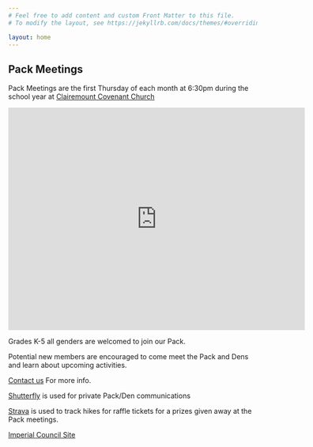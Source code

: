 ```yaml
---
# Feel free to add content and custom Front Matter to this file.
# To modify the layout, see https://jekyllrb.com/docs/themes/#overriding-theme-defaults

layout: home
---
```

## Pack Meetings

Pack Meetings are the first Thursday of each month at 6:30pm during the school year at <a rel="noreferrer noopener" href="https://www.clairemontcov.org/" target="_blank">Clairemount Covenant Church</a>

<!-- wp:html -->
<p>
<iframe src="https://www.google.com/maps/embed?pb=!1m14!1m8!1m3!1d6706.647713896549!2d-117.18364000000001!3d32.81018300000001!3m2!1i1024!2i768!4f13.1!3m3!1m2!1s0x80dc000dc0921005%3A0xb7be219b0ae989e4!2s5255+Mt+Ararat+Dr%2C+San+Diego%2C+CA+92111!5e0!3m2!1sen!2sus!4v1548912102359" style="border:0" allowfullscreen="" width="600" height="450" frameborder="0"></iframe>
</p>
<!-- /wp:html -->

<!-- wp:paragraph -->
<p>Grades K-5 all genders are welcomed to join our Pack.</p>
<!-- /wp:paragraph -->

<!-- wp:paragraph -->
<p>Potential new members are encouraged to come meet the Pack and Dens and learn about upcoming activities.</p>
<!-- /wp:paragraph -->

<a href="mailto:pack299@acmay.org?Subject=Pack 299 Info" title="Contact us">Contact us</a> For more info.

<p><a href="https://pack299sandiego.shutterfly.com">Shutterfly</a> is used for private Pack/Den communications</p>

<p><a href="https://www.strava.com/">Strava</a> is used to track hikes for raffle tickets for a prizes given away at the Pack meetings.<br></p>

<p><a href="http://www.sdicbsa.org/">Imperial Council Site</a></p>

